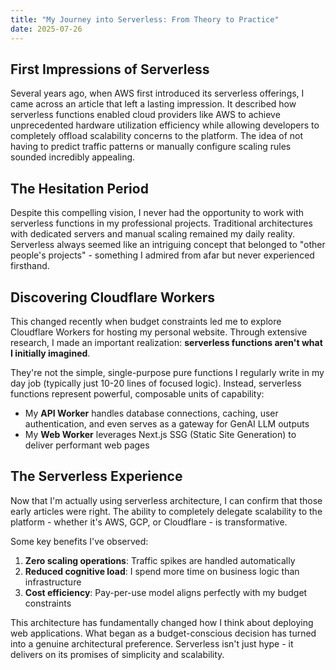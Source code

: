 ```yaml
---
title: "My Journey into Serverless: From Theory to Practice"
date: 2025-07-26
---
```


## First Impressions of Serverless

Several years ago, when AWS first introduced its serverless offerings, I came across an article that left a lasting impression. It described how serverless functions enabled cloud providers like AWS to achieve unprecedented hardware utilization efficiency while allowing developers to completely offload scalability concerns to the platform. The idea of not having to predict traffic patterns or manually configure scaling rules sounded incredibly appealing.

## The Hesitation Period

Despite this compelling vision, I never had the opportunity to work with serverless functions in my professional projects. Traditional architectures with dedicated servers and manual scaling remained my daily reality. Serverless always seemed like an intriguing concept that belonged to "other people's projects" - something I admired from afar but never experienced firsthand.

## Discovering Cloudflare Workers

This changed recently when budget constraints led me to explore Cloudflare Workers for hosting my personal website. Through extensive research, I made an important realization: **serverless functions aren't what I initially imagined**. 

They're not the simple, single-purpose pure functions I regularly write in my day job (typically just 10-20 lines of focused logic). Instead, serverless functions represent powerful, composable units of capability:

- My **API Worker** handles database connections, caching, user authentication, and even serves as a gateway for GenAI LLM outputs
- My **Web Worker** leverages Next.js SSG (Static Site Generation) to deliver performant web pages

## The Serverless Experience

Now that I'm actually using serverless architecture, I can confirm that those early articles were right. The ability to completely delegate scalability to the platform - whether it's AWS, GCP, or Cloudflare - is transformative. 

Some key benefits I've observed:
1. **Zero scaling operations**: Traffic spikes are handled automatically
2. **Reduced cognitive load**: I spend more time on business logic than infrastructure
3. **Cost efficiency**: Pay-per-use model aligns perfectly with my budget constraints

This architecture has fundamentally changed how I think about deploying web applications. What began as a budget-conscious decision has turned into a genuine architectural preference. Serverless isn't just hype - it delivers on its promises of simplicity and scalability.
